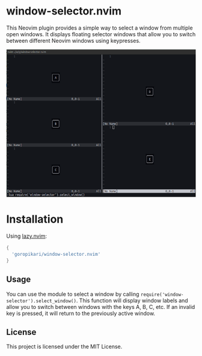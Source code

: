 # window-selector.nvim

This Neovim plugin provides a simple way to select a window from multiple open windows. It displays floating selector windows that allow you to switch between different Neovim windows using keypresses.

![screenshot](/image/screenshot.png)

# Installation

Using [lazy.nvim](https://github.com/folke/lazy.nvim):

```lua
{
  'goropikari/window-selector.nvim'
}
```

## Usage

You can use the module to select a window by calling `require('window-selector').select_window()`. This function will display window labels and allow you to switch between windows with the keys A, B, C, etc. If an invalid key is pressed, it will return to the previously active window.

## License

This project is licensed under the MIT License.
